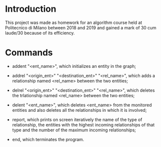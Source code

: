 # Introduction
This project was made as homework for an algorithm course held at Politecnico di Milano between 2018 and 2019 and gained a mark of 30 cum laude/30 because of its efficiency.

# Commands

- addent "<ent_name>", which initializes an entity in the graph;

- addrel "<origin_ent>" "<destination_ent>" "<rel_name>", which adds a relationship named <rel_name> between the two entities;

- delrel "<origin_ent>" "<destination_ent>" "<rel_name>", which deletes the trlationship named <rel_name> between the two entities;

- delent "<ent_name>", which deletes <ent_name> from the monitored entities and also deletes all the relationships in which it is involved;

- report, which prints on screen iteratively the name of the type of relationship, the entities with the highest incoming relationships of that type and the number of the maximum incoming relationships;

- end, which terminates the program.
 
